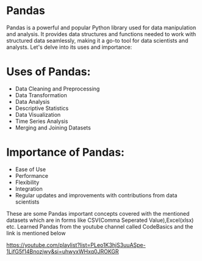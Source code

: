 # Pandas
Pandas is a powerful and popular Python library used for data manipulation and analysis. It provides data structures and functions needed to work with structured data seamlessly, making it a go-to tool for data scientists and analysts. Let's delve into its uses and importance:

# Uses of Pandas:

- Data Cleaning and Preprocessing
- Data Transformation
- Data Analysis
- Descriptive Statistics
- Data Visualization
- Time Series Analysis
- Merging and Joining Datasets

# Importance of Pandas:
- Ease of Use
- Performance
- Flexibility
- Integration
- Regular updates and improvements with contributions from data scientists

These are some Pandas important concepts covered with the mentioned datasets which are in forms like
CSV(Comma Seperated Value),Excel(xlsx) etc.
Learned Pandas from the youtube channel called CodeBasics and the link is mentioned below

https://youtube.com/playlist?list=PLeo1K3hjS3uuASpe-1LjfG5f14Bnozjwy&si=uhwyxWHxq0JROKGR

